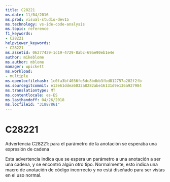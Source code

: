 ```yaml
---
title: C28221
ms.date: 11/04/2016
ms.prod: visual-studio-dev15
ms.technology: vs-ide-code-analysis
ms.topic: reference
f1_keywords:
- C28221
helpviewer_keywords:
- C28221
ms.assetid: 06277429-1c19-4729-8abc-69ae90eb1e4e
author: mikeblome
ms.author: mblome
manager: wpickett
ms.workload:
- multiple
ms.openlocfilehash: 1c0fa3bf4036fe5dc8bdbb3fbd812757a202f2fb
ms.sourcegitcommit: e13e61ddea6032a8282abe16131d9e136a927984
ms.translationtype: MT
ms.contentlocale: es-ES
ms.lasthandoff: 04/26/2018
ms.locfileid: "31887861"
---
```

# <a name="c28221"></a>C28221
Advertencia C28221: para el parámetro de la anotación se esperaba una expresión de cadena

 Esta advertencia indica que se espera un parámetro a una anotación a ser una cadena, y se encontró algún otro tipo. Normalmente, esto indica una macro de anotación de código incorrecto y no está diseñado para ser vistas en el uso normal.